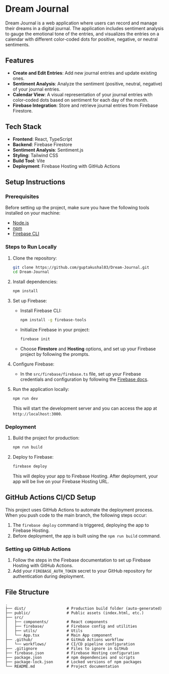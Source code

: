 # Dream Journal

Dream Journal is a web application where users can record and manage their dreams in a digital journal. The application includes sentiment analysis to gauge the emotional tone of the entries, and visualizes the entries on a calendar with different color-coded dots for positive, negative, or neutral sentiments.

## Features

- **Create and Edit Entries**: Add new journal entries and update existing ones.
- **Sentiment Analysis**: Analyze the sentiment (positive, neutral, negative) of your journal entries.
- **Calendar View**: A visual representation of your journal entries with color-coded dots based on sentiment for each day of the month.
- **Firebase Integration**: Store and retrieve journal entries from Firebase Firestore.

## Tech Stack

- **Frontend**: React, TypeScript
- **Backend**: Firebase Firestore
- **Sentiment Analysis**: Sentiment.js
- **Styling**: Tailwind CSS
- **Build Tool**: Vite
- **Deployment**: Firebase Hosting with GitHub Actions

## Setup Instructions

### Prerequisites

Before setting up the project, make sure you have the following tools installed on your machine:

- [Node.js](https://nodejs.org/)
- [npm](https://npmjs.com/)
- [Firebase CLI](https://firebase.google.com/docs/cli)

### Steps to Run Locally

1. Clone the repository:

   ```bash
   git clone https://github.com/guptakushal03/Dream-Journal.git
   cd Dream-Journal
   ```

2. Install dependencies:

   ```bash
   npm install
   ```

3. Set up Firebase:

   - Install Firebase CLI:

     ```bash
     npm install -g firebase-tools
     ```

   - Initialize Firebase in your project:

     ```bash
     firebase init
     ```

   - Choose **Firestore** and **Hosting** options, and set up your Firebase project by following the prompts.

4. Configure Firebase:

   - In the `src/firebase/firebase.ts` file, set up your Firebase credentials and configuration by following the [Firebase docs](https://firebase.google.com/docs/web/setup).

5. Run the application locally:

   ```bash
   npm run dev
   ```

   This will start the development server and you can access the app at `http://localhost:3000`.

### Deployment

1. Build the project for production:

   ```bash
   npm run build
   ```

2. Deploy to Firebase:

   ```bash
   firebase deploy
   ```

   This will deploy your app to Firebase Hosting. After deployment, your app will be live on your Firebase Hosting URL.

## GitHub Actions CI/CD Setup

This project uses GitHub Actions to automate the deployment process. When you push code to the main branch, the following steps occur:

1. The `firebase deploy` command is triggered, deploying the app to Firebase Hosting.
2. Before deployment, the app is built using the `npm run build` command.

### Setting up GitHub Actions

1. Follow the steps in the Firebase documentation to set up Firebase Hosting with GitHub Actions.
2. Add your `FIREBASE_AUTH_TOKEN` secret to your GitHub repository for authentication during deployment.

## File Structure

```
.
├── dist/                  # Production build folder (auto-generated)
├── public/                # Public assets (index.html, etc.)
├── src/
│   ├── components/        # React components
│   ├── firebase/          # Firebase config and utilities
│   ├── utils/             # Utils    
│   └── App.tsx            # Main App component
├── .github/               # GitHub Actions workflow
│   └── workflows/         # CI/CD pipeline configuration
├── .gitignore             # Files to ignore in GitHub
├── firebase.json          # Firebase Hosting configuration
├── package.json           # npm dependencies and scripts
├── package-lock.json      # Locked versions of npm packages
└── README.md              # Project documentation
```
